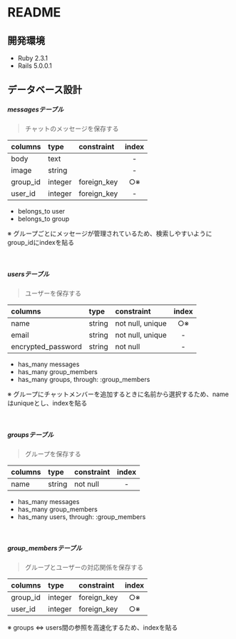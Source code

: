 # README

## 開発環境
* Ruby 2.3.1
* Rails 5.0.0.1

## データベース設計

##### messagesテーブル
>チャットのメッセージを保存する

columns |type   |constraint |index
:-------|:------|:----------|:----:
body    |text   |           |-
image   |string |           |-
group_id|integer|foreign_key|○※
user_id |integer|foreign_key|-


- belongs_to user
- belongs_to group

※ グループごとにメッセージが管理されているため、検索しやすいようにgroup_idにindexを貼る

<br>

##### usersテーブル
>ユーザーを保存する

columns           |type  |constraint          |index
:-----------------|:-----|:-------------------|:----:
name              |string|not null, unique    |○※
email             |string|not null, unique    |-
encrypted_password|string|not null            |-


- has_many messages
- has_many group_members
- has_many groups, through: :group_members

※ グループにチャットメンバーを追加するときに名前から選択するため、nameはuniqueとし、indexを貼る

<br>

##### groupsテーブル
>グループを保存する

columns|type  |constraint|index
:------|:-----|:---------|:----:
name   |string|not null  |-


- has_many messages
- has_many group_members
- has_many users, through: :group_members

<br>

##### group_membersテーブル
>グループとユーザーの対応関係を保存する

columns |type   |constraint |index
:-------|:------|:----------|:----:
group_id|integer|foreign_key|○※
user_id |integer|foreign_key|○※

※ groups <=> users間の参照を高速化するため、indexを貼る
